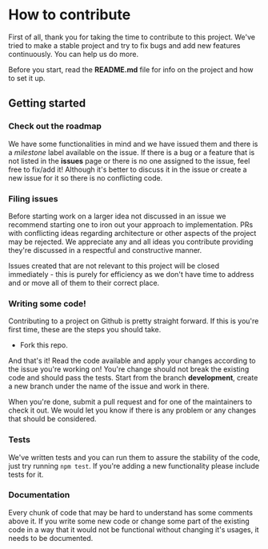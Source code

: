 # How to contribute

First of all, thank you for taking the time to contribute to this project. We've tried to make a stable project and try to fix bugs and add new features continuously. You can help us do more.

Before you start, read the **README.md** file for info on the project and how to set it up.

## Getting started

### Check out the roadmap

We have some functionalities in mind and we have issued them and there is a *milestone* label available on the issue. If there is a bug or a feature that is not listed in the **issues** page or there is no one assigned to the issue, feel free to fix/add it! Although it's better to discuss it in the issue or create a new issue for it so there is no conflicting code.

### Filing issues

Before starting work on a larger idea not discussed in an issue we recommend starting one to iron out your approach to implementation. PRs with conflicting ideas regarding architecture or other aspects of the project may be rejected. We appreciate any and all ideas you contribute providing they're discussed in a respectful and constructive manner.

Issues created that are not relevant to this project will be closed immediately - this is purely for efficiency as we don't have time to address and or move all of them to their correct place.

### Writing some code!

Contributing to a project on Github is pretty straight forward. If this is you're first time, these are the steps you should take.

- Fork this repo.

And that's it! Read the code available and apply your changes according to the issue you're working on! You're change should not break the existing code and should pass the tests. Start from the branch **development**,  create a new branch under the name of the issue and work in there.

When you're done, submit a pull request and for one of the maintainers to check it out. We would let you know if there is any problem or any changes that should be considered.

### Tests

We've written tests and you can run them to assure the stability of the code, just try running `npm test`. If you're adding a new functionality please include tests for it.

### Documentation

Every chunk of code that may be hard to understand has some comments above it. If you write some new code or change some part of the existing code in a way that it would not be functional without changing it's usages, it needs to be documented.
